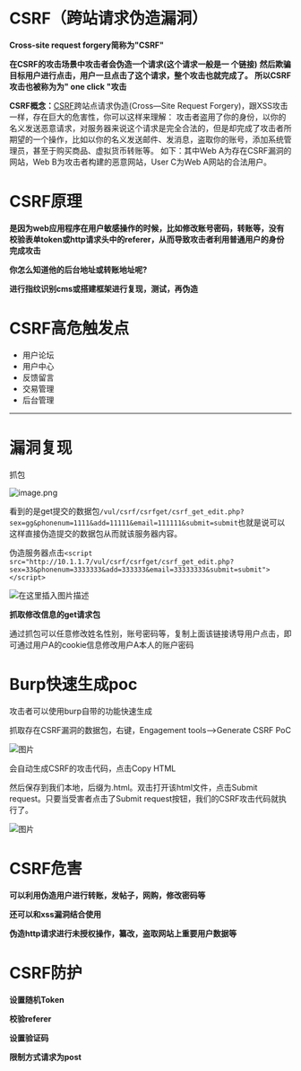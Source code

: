 # CSRF（跨站请求伪造漏洞）

**Cross-site request forgery简称为"CSRF"**

**在CSRF的攻击场景中攻击者会伪造一个请求(这个请求一般是一 个链接)**
**然后欺骗目标用户进行点击，用户一旦点击了这个请求，整个攻击也就完成了。**
**所以CSRF攻击也被称为为" one click "攻击**

 **CSRF概念：**[CSRF](https://so.csdn.net/so/search?q=CSRF&spm=1001.2101.3001.7020)跨站点请求伪造(Cross—Site Request Forgery)，跟XSS攻击一样，存在巨大的危害性，你可以这样来理解：
    攻击者盗用了你的身份，以你的名义发送恶意请求，对服务器来说这个请求是完全合法的，但是却完成了攻击者所期望的一个操作，比如以你的名义发送邮件、发消息，盗取你的账号，添加系统管理员，甚至于购买商品、虚拟货币转账等。 如下：其中Web A为存在CSRF漏洞的网站，Web B为攻击者构建的恶意网站，User C为Web A网站的合法用户。

# CSRF原理

**是因为web应用程序在用户敏感操作的时候，比如修改账号密码，转账等，没有校验表单token或http请求头中的referer，从而导致攻击者利用普通用户的身份完成攻击**



**你怎么知道他的后台地址或转账地址呢?**

**进行指纹识别cms或搭建框架进行复现，测试，再伪造**







# CSRF高危触发点

- 用户论坛
- 用户中心
- 反馈留言
- 交易管理
- 后台管理

------



# 漏洞复现

抓包

![image.png](https://cdn.nlark.com/yuque/0/2021/png/2476579/1628741370866-1f9de601-07d6-430a-a7a8-a9e93c13faef.png)



看到的是get提交的数据包`/vul/csrf/csrfget/csrf_get_edit.php?sex=gg&phonenum=1111&add=11111&email=111111&submit=submit`也就是说可以这样直接伪造提交的数据包从而就该服务器内容。





伪造服务器点击`<script src="http://10.1.1.7/vul/csrf/csrfget/csrf_get_edit.php?sex=33&phonenum=3333333&add=333333&email=33333333&submit=submit"></script>`



![在这里插入图片描述](https://img-blog.csdnimg.cn/bcb38822733f45c9b6045275d3525f47.png?x-oss-process=image/watermark,type_d3F5LXplbmhlaQ,shadow_50,text_Q1NETiBAd3lkMjAwMQ==,size_20,color_FFFFFF,t_70,g_se,x_16)

**抓取修改信息的get请求包**

通过抓包可以任意修改姓名性别，账号密码等，复制上面该链接诱导用户点击，即可通过用户A的cookie信息修改用户A本人的账户密码





# Burp快速生成poc

攻击者可以使用burp自带的功能快速生成

抓取存在CSRF漏洞的数据包，右键，Engagement tools——>Generate CSRF PoC





![图片](https://mmbiz.qpic.cn/mmbiz_png/rSyd2cclv2et9NHxRhN8exP4Ly6FKH9SGFoqCV6KbCDvbI44gicjY8kM3NYpJiaG5kiaMbzI7SYlS2rsicGGK5EUqA/640?wx_fmt=png&wxfrom=5&wx_lazy=1&wx_co=1)

会自动生成CSRF的攻击代码，点击Copy HTML

然后保存到我们本地，后缀为.html。双击打开该html文件，点击Submit request。只要当受害者点击了Submit request按钮，我们的CSRF攻击代码就执行了。

![图片](https://mmbiz.qpic.cn/mmbiz_png/rSyd2cclv2et9NHxRhN8exP4Ly6FKH9SFDTcWcNlIQubNkYGE9jibHekrgTq5oSOs45cdCQ7QpCoXM8jh51AmkA/640?wx_fmt=png&wxfrom=5&wx_lazy=1&wx_co=1)







# CSRF危害

**可以利用伪造用户进行转账，发帖子，网购，修改密码等**

**还可以和xss漏洞结合使用**

**伪造http请求进行未授权操作，纂改，盗取网站上重要用户数据等**







# CSRF防护

**设置随机Token**

**校验referer**

**设置验证码**

**限制方式请求为post**









